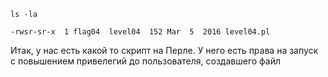 	ls -la

	-rwsr-sr-x  1 flag04  level04  152 Mar  5  2016 level04.pl
	
Итак, у нас есть какой то скрипт на Перле. У него есть права на запуск с повышением привелегий до пользователя, создавшего файл
